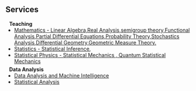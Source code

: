 ## Services

<h4 style="margin:0 10px 0;">Teaching</h4>

<ul style="margin:0 0 5px;">
  <li><a href="http://cvpr2023.thecvf.com/"><autocolor>Mathematics -  Linear Algebra,Real Analysis,semigroup theory,Functional Analysis,Partial Differential Equations,Probability Theory,Stochastics Analysis,Differential Geometry,Geometric Measure Theory.</autocolor></a></li>
  <li><a href="http://iccv2021.thecvf.com/"><autocolor>Statistics - Statistical Inference, </autocolor></a></li>
  <li><a href="https://eccv2022.ecva.net/"><autocolor>Statistical Physics - Statistical Mechanics , Quantum Statistical Mechanics</autocolor></a></li>
</ul>

<h4 style="margin:0 10px 0;">Data Analysis</h4>

<ul style="margin:0 0 20px;">
  <li><a href="https://www.computer.org/csdl/journal/tp"><autocolor>Data Analysis and Machine Intelligence </autocolor></a></li>
  <li><a href="https://www.springer.com/journal/11263"><autocolor>Statistical Analysis </autocolor></a></li>
</ul>
